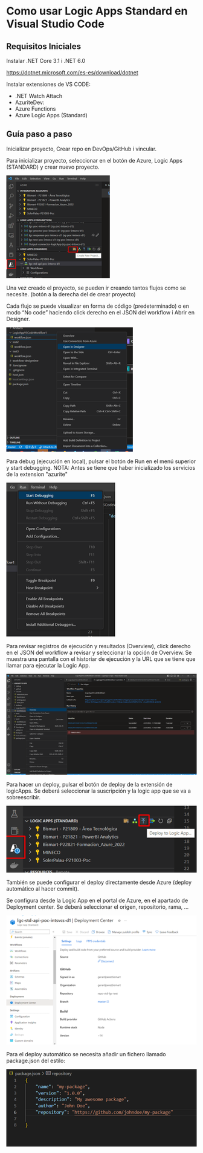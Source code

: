 # Como usar Logic Apps Standard en Visual Studio Code

## Requisitos Iniciales 

Instalar .NET Core 3.1 i .NET 6.0

https://dotnet.microsoft.com/es-es/download/dotnet

Instalar extensiones de VS CODE:

- .NET Watch Attach
- AzuriteDev:
- Azure Functions
- Azure Logic Apps (Standard)

## Guía paso a paso

Inicializar proyecto, Crear repo en DevOps/GitHub i vincular.

Para inicializar proyecto, seleccionar en el botón de Azure, Logic Apps (STANDARD) y crear nuevo proyecto.

![](./images/newproject.png) 

Una vez creado el proyecto, se pueden ir creando tantos flujos como se necesite. (botón a la derecha del de crear proyecto)

Cada flujo se puede visualizar en forma de código (predeterminado) o en modo “No code” haciendo click derecho en el JSON del workflow i Abrir en Designer.

![](./images/designer.png) 

Para debug (ejecución en local), pulsar el botón de Run en el menú superior y start debugging. 
NOTA: Antes se tiene que haber inicializado los servicios de la extension "azurite"

![](./images/debug.png) 

Para revisar registros de ejecución y resultados (Overview), click derecho en el JSON del workflow a revisar y seleccionar la opción de Overview. Se muestra una pantalla con el historiar de ejecución y la URL que se tiene que llamar para ejecutar la Logic App.

![](./images/overview.png) 

Para hacer un deploy, pulsar el botón de deploy de la extensión de logicApps. Se deberá seleccionar la suscripción y la logic app que se va a sobreescribir.

![](./images/deploy.png) 

También se puede configurar el deploy directamente desde Azure (deploy automático al hacer commit).

Se configura desde la Logic App en el portal de Azure, en el apartado de Deployment center. Se deberá seleccionar el origen, repositorio, rama, … 

![](./images/portal.png) 

Para el deploy automático se necesita añadir un fichero llamado package.json del estilo:

![](./images/package.png) 
